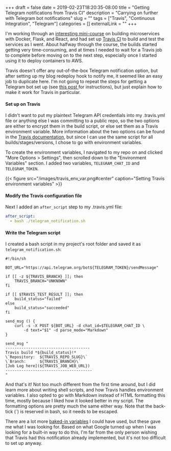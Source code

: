 +++ 
draft = false
date = 2019-02-23T18:20:35-08:00
title = "Getting Telegram notifications from Travis CI"
description = "Carrying on further with Telegram bot notifications"
slug = "" 
tags = ["Travis", "Continuous Integration", "Telegram"]
categories = []
externalLink = ""
+++

I'm working through an [interesting mini-course](https://testdriven.io/courses/microservices-with-docker-flask-and-react/) on building microservices with Docker, Flask, and React, and had set up [Travis CI](https://travis-ci.com/) to build and test the services as I went. About halfway through the course, the builds started getting very time-consuming, and at times I needed to wait for a Travis job to complete before moving on to the next step, especially once I started using it to deploy containers to AWS.

Travis doesn't offer any out-of-the-box Telegram notification option, but after setting up my blog redeploy hook to notify me, it seemed like an easy job to duplicate here. I'm not going to repeat the steps for getting a Telegram bot set up (see [this post ](http://localhost:1313/posts/telegram-notification-on-deploy/) for instructions), but just explain how to make it work for Travis in particular.

#### Set up on Travis

I didn't want to put my plaintext Telegram API credentials into my .travis.yml file or anything else I was committing to a public repo, so the two options are either to encrypt them in the build script, or else set them as a Travis environment variable. More information about the two options can be found in the [Travis documentation](https://docs.travis-ci.com/user/environment-variables/), but since I can use the same script for all builds/stages/versions, I chose to go with environment variables.

To create the environment variables, I navigated to my repo on and clicked "More Options > Settings", then scrolled down to the "Environment Variables" section. I added two variables, `TELEGRAM_CHAT_ID` and `TELEGRAM_TOKEN`.

{{< figure src="/images/travis_env_var.png#center" caption="Setting Travis environment variables" >}}

#### Modify the Travis configuration file

Next I added an `after_script` step to my .travis.yml file:
```yaml
after_script:
  - bash ./telegram_notification.sh
```

#### Write the Telegram script

I created a bash script in my project's root folder and saved it as `telegram_notification.sh`:

```shell
#!/bin/sh

BOT_URL="https://api.telegram.org/bot${TELEGRAM_TOKEN}/sendMessage"

if [[ -z ${TRAVIS_BRANCH} ]]; then
    TRAVIS_BRANCH="UNKNOWN"
fi

if [[ $TRAVIS_TEST_RESULT ]]; then
    build_status="failed"
else
    build_status="succeeded"
fi

send_msg () {
    curl -s -X POST ${BOT_URL} -d chat_id=$TELEGRAM_CHAT_ID \
        -d text="$1" -d parse_mode="Markdown"
}

send_msg "
-------------------------------------
Travis build *${build_status}!*
\`Repository:  ${TRAVIS_REPO_SLUG}\`
\`Branch:      ${TRAVIS_BRANCH}\`
[Job Log here](${TRAVIS_JOB_WEB_URL})
--------------------------------------
"
```

And that's it! Not too much different from the first time around, but I did learn more about writing shell scripts, and how Travis handles environment variables. I also opted to go with Markdown instead of HTML formatting this time, mostly because I liked how it looked better in my script. The formatting options are pretty much the same either way. Note that the back-tick (`) is reserved in bash, so it needs to be escaped.

There are a lot more [baked-in variables](https://docs.travis-ci.com/user/environment-variables/#default-environment-variables) I could have used, but these gave me what I was looking for. Based on what Google turned up when I was looking for a built-in way to do this, I'm far from the only person wishing that Travis had this notification already implemented, but it's not too difficult to set up anyway.